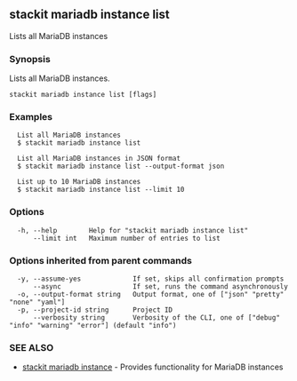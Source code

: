 ## stackit mariadb instance list

Lists all MariaDB instances

### Synopsis

Lists all MariaDB instances.

```
stackit mariadb instance list [flags]
```

### Examples

```
  List all MariaDB instances
  $ stackit mariadb instance list

  List all MariaDB instances in JSON format
  $ stackit mariadb instance list --output-format json

  List up to 10 MariaDB instances
  $ stackit mariadb instance list --limit 10
```

### Options

```
  -h, --help        Help for "stackit mariadb instance list"
      --limit int   Maximum number of entries to list
```

### Options inherited from parent commands

```
  -y, --assume-yes             If set, skips all confirmation prompts
      --async                  If set, runs the command asynchronously
  -o, --output-format string   Output format, one of ["json" "pretty" "none" "yaml"]
  -p, --project-id string      Project ID
      --verbosity string       Verbosity of the CLI, one of ["debug" "info" "warning" "error"] (default "info")
```

### SEE ALSO

* [stackit mariadb instance](./stackit_mariadb_instance.md)	 - Provides functionality for MariaDB instances

